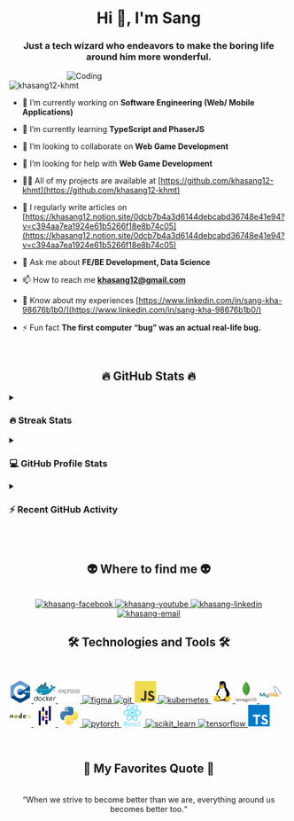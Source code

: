 <h1 align="center">Hi 👋, I'm Sang</h1>
<h3 align="center">Just a tech wizard who endeavors to make the boring life around him more wonderful.</h3>

<img align="right" alt="Coding" width="400" src="https://cdn.dribbble.com/users/1162077/screenshots/3848914/programmer.gif">


<p align="left"> <img src="https://komarev.com/ghpvc/?username=khasang12-khmt&label=Profile%20views&color=0e75b6&style=flat" alt="khasang12-khmt" /> </p>


- 🔭 I’m currently working on **Software Engineering (Web/ Mobile Applications)**

- 🌱 I’m currently learning **TypeScript and PhaserJS**

- 👯 I’m looking to collaborate on **Web Game Development**

- 🤝 I’m looking for help with **Web Game Development**

- 👨‍💻 All of my projects are available at [https://github.com/khasang12-khmt](https://github.com/khasang12-khmt)

- 📝 I regularly write articles on [https://khasang12.notion.site/0dcb7b4a3d6144debcabd36748e41e94?v=c394aa7ea1924e61b5266f18e8b74c05](https://khasang12.notion.site/0dcb7b4a3d6144debcabd36748e41e94?v=c394aa7ea1924e61b5266f18e8b74c05)

- 💬 Ask me about **FE/BE Development, Data Science**

- 📫 How to reach me **khasang12@gmail.com**

- 📄 Know about my experiences [https://www.linkedin.com/in/sang-kha-98676b1b0/](https://www.linkedin.com/in/sang-kha-98676b1b0/)

- ⚡ Fun fact **The first computer “bug” was an actual real-life bug.**

<br>

<h2 align="center">🔥 GitHub Stats 🔥</h2>

<details><summary><h3> 🔥 Streak Stats</h3></summary>

----	

<p align="center"><img src="https://github-readme-streak-stats.herokuapp.com/?user=khasang12-khmt&theme=tokyonight_duo" alt="khasang12-khmt" /></p>

</details>

<details><summary><h3>💻 GitHub Profile Stats</h3></summary>

----

<p align="center">
    <a href="https://github.com/anuraghazra/github-readme-stats">
	    <img alt="Sang's Github Stats" src="https://github-readme-stats.vercel.app/api?username=khasang12-khmt&show_icons=true&count_private=true&locale=en&theme=tokyonight&layout=compact" height="230px"/></a>
	  <img src="https://github-readme-stats.vercel.app/api/top-langs?username=khasang12-khmt&langs_count=5&show_icons=true&locale=en&theme=tokyonight" alt="khasang12-khmt" height="230px"/>

<br>
  </details>
  
<details><summary><h3>⚡ Recent GitHub Activity</h3></summary>

----
	
[![](https://github-readme-activity-graph.cyclic.app/graph?username=khasang12-khmt&theme=github	)](https://github.com/khasang12-khmt/github-readme-activity-graph)
 
  </details>


<p align="left">
<br>
<h2 align="center">👽 Where to find me 👽</h2>
<br>
<!-- https://icons8.com -->
<div align="center">
  <a href="https://www.facebook.com/khasang0412/" target="blank">
    <img src="https://img.icons8.com/bubbles/100/000000/facebook-new.png" alt="khasang-facebook" />
  </a>
  <a href="https://www.youtube.com/channel/UCTp0RJeZ1NVDEYx0PG8G8CA" target="blank">
    <img src="https://img.icons8.com/bubbles/100/000000/youtube-squared.png" alt="khasang-youtube" />
  </a>
  <a href="https://www.linkedin.com/in/sang-kha-98676b1b0/" target="blank">
    <img src="https://img.icons8.com/bubbles/100/000000/linkedin.png" alt="khasang-linkedin" />
  </a>
  <a href="mailto:khasang12@gmail.com" target="top">
    <img src="https://img.icons8.com/bubbles/100/000000/apple-mail.png" alt="khasang-email" />
  </a>
</div>
</p>

<h3 align="left"><h2 align="center">🛠 Technologies and Tools 🛠</h2>
<br></h3>
<p align="left">  <a href="https://www.w3schools.com/cpp/" target="_blank" rel="noreferrer"> <img src="https://raw.githubusercontent.com/devicons/devicon/master/icons/cplusplus/cplusplus-original.svg" alt="cplusplus" width="40" height="40"/> </a>    <a href="https://www.docker.com/" target="_blank" rel="noreferrer"> <img src="https://raw.githubusercontent.com/devicons/devicon/master/icons/docker/docker-original-wordmark.svg" alt="docker" width="40" height="40"/> </a> <a href="https://expressjs.com" target="_blank" rel="noreferrer"> <img src="https://raw.githubusercontent.com/devicons/devicon/master/icons/express/express-original-wordmark.svg" alt="express" width="40" height="40"/> </a> <a href="https://www.figma.com/" target="_blank" rel="noreferrer"> <img src="https://www.vectorlogo.zone/logos/figma/figma-icon.svg" alt="figma" width="40" height="40"/> </a>  <a href="https://git-scm.com/" target="_blank" rel="noreferrer"> <img src="https://www.vectorlogo.zone/logos/git-scm/git-scm-icon.svg" alt="git" width="40" height="40"/> </a> <a href="https://developer.mozilla.org/en-US/docs/Web/JavaScript" target="_blank" rel="noreferrer"> <img src="https://raw.githubusercontent.com/devicons/devicon/master/icons/javascript/javascript-original.svg" alt="javascript" width="40" height="40"/> </a>  <a href="https://kubernetes.io" target="_blank" rel="noreferrer"> <img src="https://www.vectorlogo.zone/logos/kubernetes/kubernetes-icon.svg" alt="kubernetes" width="40" height="40"/> </a> <a href="https://www.linux.org/" target="_blank" rel="noreferrer"> <img src="https://raw.githubusercontent.com/devicons/devicon/master/icons/linux/linux-original.svg" alt="linux" width="40" height="40"/> </a>  <a href="https://www.mongodb.com/" target="_blank" rel="noreferrer"> <img src="https://raw.githubusercontent.com/devicons/devicon/master/icons/mongodb/mongodb-original-wordmark.svg" alt="mongodb" width="40" height="40"/> </a> <a href="https://www.mysql.com/" target="_blank" rel="noreferrer"> <img src="https://raw.githubusercontent.com/devicons/devicon/master/icons/mysql/mysql-original-wordmark.svg" alt="mysql" width="40" height="40"/> </a> <a href="https://nodejs.org" target="_blank" rel="noreferrer"> <img src="https://raw.githubusercontent.com/devicons/devicon/master/icons/nodejs/nodejs-original-wordmark.svg" alt="nodejs" width="40" height="40"/> </a> <a href="https://pandas.pydata.org/" target="_blank" rel="noreferrer"> <img src="https://raw.githubusercontent.com/devicons/devicon/2ae2a900d2f041da66e950e4d48052658d850630/icons/pandas/pandas-original.svg" alt="pandas" width="40" height="40"/> </a>  <a href="https://www.python.org" target="_blank" rel="noreferrer"> <img src="https://raw.githubusercontent.com/devicons/devicon/master/icons/python/python-original.svg" alt="python" width="40" height="40"/> </a> <a href="https://pytorch.org/" target="_blank" rel="noreferrer"> <img src="https://www.vectorlogo.zone/logos/pytorch/pytorch-icon.svg" alt="pytorch" width="40" height="40"/> </a> <a href="https://reactjs.org/" target="_blank" rel="noreferrer"> <img src="https://raw.githubusercontent.com/devicons/devicon/master/icons/react/react-original-wordmark.svg" alt="react" width="40" height="40"/> </a> <a href="https://scikit-learn.org/" target="_blank" rel="noreferrer"> <img src="https://upload.wikimedia.org/wikipedia/commons/0/05/Scikit_learn_logo_small.svg" alt="scikit_learn" width="40" height="40"/> </a>  <a href="https://www.tensorflow.org" target="_blank" rel="noreferrer"> <img src="https://www.vectorlogo.zone/logos/tensorflow/tensorflow-icon.svg" alt="tensorflow" width="40" height="40"/> </a> <a href="https://www.typescriptlang.org/" target="_blank" rel="noreferrer"> <img src="https://raw.githubusercontent.com/devicons/devicon/master/icons/typescript/typescript-original.svg" alt="typescript" width="40" height="40"/> </a> </p>

<br>
<h2 align="center">📑 My Favorites Quote 📑</h2>
<br>
<div align="center">
  “When we strive to become better than we are, everything around us becomes better too.“
</div>

